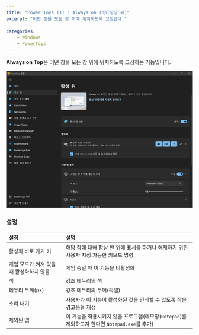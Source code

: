```yaml
---
title: "Power Toys (1) : Always on Top(항상 위)"
excerpt: "어떤 창을 모든 창 위에 위치하도록 고정한다."

categories:
    - Windows
    - PowerToys
---
```


**Always on Top**은 어떤 창을 모든 창 위에 위치하도록 고정하는 기능입니다.

![Always_on_Top](../../../assets/images/Always_on_Top.png)

### 설정

|설정|설명|
|:---|:---|
|활성화 바로 가기 키|해당 창에 대해 항상 맨 위에 표시를 하거나 해제하기 위한 사용자 지정 가능한 키보드 명령|
|게임 모드가 켜져 있을 때 활성화하지 않음|게임 중일 때 이 기능을 비활성화|
|색|강조 테두리의 색|
|테두리 두께(px)|강조 테두리의 두께(픽셀)|
|소리 내기|사용자가 이 기능이 활성화된 것을 인식할 수 있도록 작은 경고음을 재생|
|제외된 앱|이 기능을 적용시키지 않을 프로그램(메모장(`Notepad`)를 제외하고자 한다면 `Notepad.exe`를 추가)|
